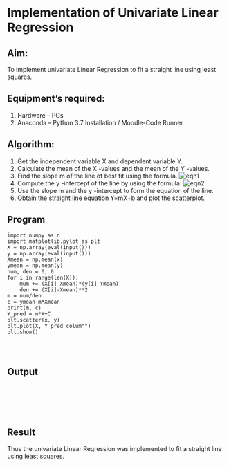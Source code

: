 # Implementation of Univariate Linear Regression
## Aim:
To implement univariate Linear Regression to fit a straight line using least squares.
## Equipment’s required:
1.	Hardware – PCs
2.	Anaconda – Python 3.7 Installation / Moodle-Code Runner
## Algorithm:
1.	Get the independent variable X and dependent variable Y.
2.	Calculate the mean of the X -values and the mean of the Y -values.
3.	Find the slope m of the line of best fit using the formula.
 ![eqn1](./eq1.jpg)
4.	Compute the y -intercept of the line by using the formula:
![eqn2](./eq2.jpg)  
5.	Use the slope m and the y -intercept to form the equation of the line.
6.	Obtain the straight line equation Y=mX+b and plot the scatterplot.
## Program
```
import numpy as n
import matplotlib.pylot as plt
X = np.array(eval(input()))
y = np.array(eval(input()))
Xmean = np.mean(x)
ymean = np.mean(y)
num, den = 0, 0
for i in range(len(X)):
    mum += (X[i]-Xmean)*(y[i]-Ymean)
    den += (X[i]-Xmean)**2
m = num/den
c = ymean-m*Xmean
print(m, c)
Y_pred = m*X+C
plt.scatter(x, y)
plt.plot(X, Y_pred colum"")
plt.show()




```
## Output
</br>
</br>
</br>
</br>

## Result
Thus the univariate Linear Regression was implemented to fit a straight line using least squares.
